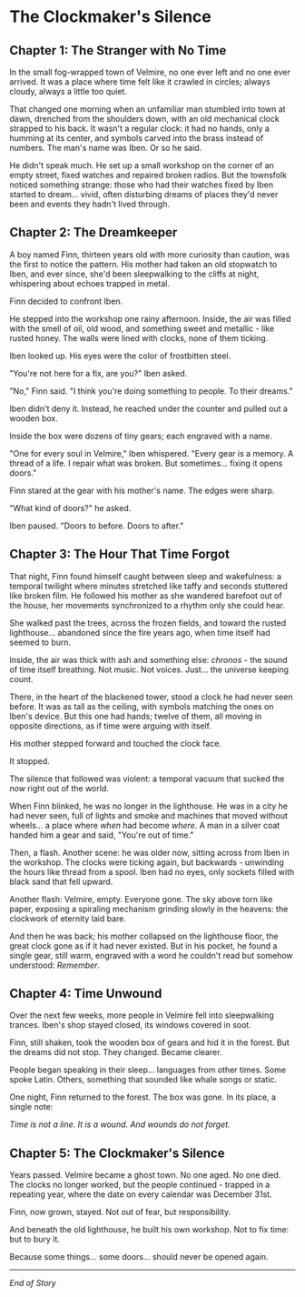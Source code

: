 # The Clockmaker's Silence

## Chapter 1: The Stranger with No Time

In the small fog-wrapped town of Velmire, no one ever left and no one ever arrived. It was a place where time felt like it crawled in circles; always cloudy, always a little too quiet.

That changed one morning when an unfamiliar man stumbled into town at dawn, drenched from the shoulders down, with an old mechanical clock strapped to his back. It wasn't a regular clock: it had no hands, only a humming at its center, and symbols carved into the brass instead of numbers. The man's name was Iben. Or so he said.

He didn't speak much. He set up a small workshop on the corner of an empty street, fixed watches and repaired broken radios. But the townsfolk noticed something strange: those who had their watches fixed by Iben started to dream... vivid, often disturbing dreams of places they'd never been and events they hadn't lived through.

## Chapter 2: The Dreamkeeper

A boy named Finn, thirteen years old with more curiosity than caution, was the first to notice the pattern. His mother had taken an old stopwatch to Iben, and ever since, she'd been sleepwalking to the cliffs at night, whispering about echoes trapped in metal.

Finn decided to confront Iben.

He stepped into the workshop one rainy afternoon. Inside, the air was filled with the smell of oil, old wood, and something sweet and metallic - like rusted honey. The walls were lined with clocks, none of them ticking.

Iben looked up. His eyes were the color of frostbitten steel.

"You're not here for a fix, are you?" Iben asked.

"No," Finn said. "I think you're doing something to people. To their dreams."

Iben didn't deny it. Instead, he reached under the counter and pulled out a wooden box.

Inside the box were dozens of tiny gears; each engraved with a name.

"One for every soul in Velmire," Iben whispered. "Every gear is a memory. A thread of a life. I repair what was broken. But sometimes... fixing it opens doors."

Finn stared at the gear with his mother's name. The edges were sharp.

"What kind of doors?" he asked.

Iben paused. "Doors to before. Doors to after."

## Chapter 3: The Hour That Time Forgot

That night, Finn found himself caught between sleep and wakefulness: a temporal twilight where minutes stretched like taffy and seconds stuttered like broken film. He followed his mother as she wandered barefoot out of the house, her movements synchronized to a rhythm only she could hear.

She walked past the trees, across the frozen fields, and toward the rusted lighthouse... abandoned since the fire years ago, when time itself had seemed to burn.

Inside, the air was thick with ash and something else: *chronos* - the sound of time itself breathing. Not music. Not voices. Just... the universe keeping count.

There, in the heart of the blackened tower, stood a clock he had never seen before. It was as tall as the ceiling, with symbols matching the ones on Iben's device. But this one had hands; twelve of them, all moving in opposite directions, as if time were arguing with itself.

His mother stepped forward and touched the clock face.

It stopped.

The silence that followed was violent: a temporal vacuum that sucked the *now* right out of the world.

When Finn blinked, he was no longer in the lighthouse. He was in a city he had never seen, full of lights and smoke and machines that moved without wheels... a place where *when* had become *where*. A man in a silver coat handed him a gear and said, "You're out of time."

Then, a flash. Another scene: he was older now, sitting across from Iben in the workshop. The clocks were ticking again, but backwards - unwinding the hours like thread from a spool. Iben had no eyes, only sockets filled with black sand that fell upward.

Another flash: Velmire, empty. Everyone gone. The sky above torn like paper, exposing a spiraling mechanism grinding slowly in the heavens: the clockwork of eternity laid bare.

And then he was back; his mother collapsed on the lighthouse floor, the great clock gone as if it had never existed. But in his pocket, he found a single gear, still warm, engraved with a word he couldn't read but somehow understood: *Remember*.

## Chapter 4: Time Unwound

Over the next few weeks, more people in Velmire fell into sleepwalking trances. Iben's shop stayed closed, its windows covered in soot.

Finn, still shaken, took the wooden box of gears and hid it in the forest. But the dreams did not stop. They changed. Became clearer.

People began speaking in their sleep... languages from other times. Some spoke Latin. Others, something that sounded like whale songs or static.

One night, Finn returned to the forest. The box was gone. In its place, a single note:

*Time is not a line. It is a wound. And wounds do not forget.*

## Chapter 5: The Clockmaker's Silence

Years passed. Velmire became a ghost town. No one aged. No one died. The clocks no longer worked, but the people continued - trapped in a repeating year, where the date on every calendar was December 31st.

Finn, now grown, stayed. Not out of fear, but responsibility.

And beneath the old lighthouse, he built his own workshop. Not to fix time: but to bury it.

Because some things... some doors... should never be opened again.

---

*End of Story*
